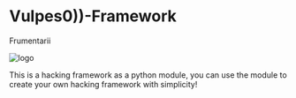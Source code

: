 # Vulpes0))-Framework
Frumentarii 

![logo](relative/README-CUSTOM/Frumentarii%20logo.png?raw=true "Title")

This is a hacking framework as a python module, you can use the module to create your own hacking framework with simplicity!
